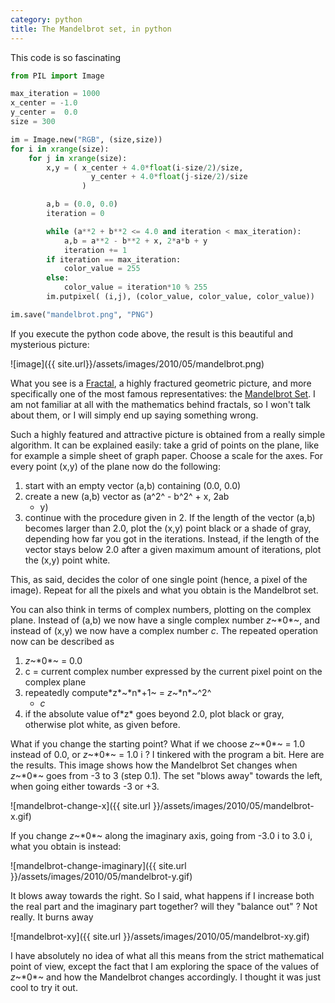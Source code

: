 ```yaml
---
category: python
title: The Mandelbrot set, in python
---
```


This code is so fascinating

```python
from PIL import Image

max_iteration = 1000
x_center = -1.0
y_center =  0.0
size = 300

im = Image.new("RGB", (size,size))
for i in xrange(size):
    for j in xrange(size):
        x,y = ( x_center + 4.0*float(i-size/2)/size,
                  y_center + 4.0*float(j-size/2)/size
                )

        a,b = (0.0, 0.0)
        iteration = 0

        while (a**2 + b**2 <= 4.0 and iteration < max_iteration):
            a,b = a**2 - b**2 + x, 2*a*b + y
            iteration += 1
        if iteration == max_iteration:
            color_value = 255
        else:
            color_value = iteration*10 % 255
        im.putpixel( (i,j), (color_value, color_value, color_value))

im.save("mandelbrot.png", "PNG")
```

If you execute the python code above, the result is this beautiful and
mysterious picture:

![image]({{ site.url}}/assets/images/2010/05/mandelbrot.png)

What you see is a [Fractal](http://en.wikipedia.org/wiki/Fractal), a
highly fractured geometric picture, and more specifically one of the
most famous representatives: the [Mandelbrot
Set](http://en.wikipedia.org/wiki/Mandelbrot_set). I am not familiar at
all with the mathematics behind fractals, so I won\'t talk about them,
or I will simply end up saying something wrong.

Such a highly featured and attractive picture is obtained from a really
simple algorithm. It can be explained easily: take a grid of points on
the plane, like for example a simple sheet of graph paper. Choose a
scale for the axes. For every point (x,y) of the plane now do the
following:

1.  start with an empty vector (a,b) containing (0.0, 0.0)
2.  create a new (a,b) vector as (a^2^ - b^2^ + x, 2ab
    -   y)
3.  continue with the procedure given in 2. If the length of the vector
    (a,b) becomes larger than 2.0, plot the (x,y) point black or a shade
    of gray, depending how far you got in the iterations. Instead, if
    the length of the vector stays below 2.0 after a given maximum
    amount of iterations, plot the (x,y) point white.

This, as said, decides the color of one single point (hence, a pixel of
the image). Repeat for all the pixels and what you obtain is the
Mandelbrot set.

You can also think in terms of complex numbers, plotting on the complex
plane. Instead of (a,b) we now have a single complex number *z*~\*0\*~,
and instead of (x,y) we now have a complex number *c*. The repeated
operation now can be described as

1.  *z*~\*0\*~ = 0.0
2.  c = current complex number expressed by the current pixel point on
    the complex plane
3.  repeatedly compute\*z\*~\*n\*+1~ = *z*~\*n\*~^2^
    -   *c*
4.  if the absolute value of\*z\* goes beyond 2.0, plot black or gray,
    otherwise plot white, as given before.

What if you change the starting point? What if we choose *z*~\*0\*~ =
1.0 instead of 0.0, or *z*~\*0\*~ = 1.0 i ? I tinkered with the program
a bit. Here are the results. This image shows how the Mandelbrot Set
changes when *z*~\*0\*~ goes from -3 to 3 (step 0.1). The set \"blows
away\" towards the left, when going either towards -3 or +3.

![mandelbrot-change-x]({{ site.url }}/assets/images/2010/05/mandelbrot-x.gif)


If you change *z*~\*0\*~ along the imaginary axis, going from -3.0 i to
3.0 i, what you obtain is instead:

![mandelbrot-change-imaginary]({{ site.url }}/assets/images/2010/05/mandelbrot-y.gif)

It blows away towards the right. So I said, what happens if I increase
both the real part and the imaginary part together? will they \"balance
out\" ? Not really. It burns away

![mandelbrot-xy]({{ site.url }}/assets/images/2010/05/mandelbrot-xy.gif)

I have absolutely no idea of what all this means from the strict
mathematical point of view, except the fact that I am exploring the
space of the values of *z*~\*0\*~ and how the Mandelbrot changes
accordingly. I thought it was just cool to try it out.
